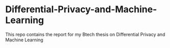 # Differential-Privacy-and-Machine-Learning
This repo contains the report for my Btech thesis on Differential Privacy and Machine Learning
